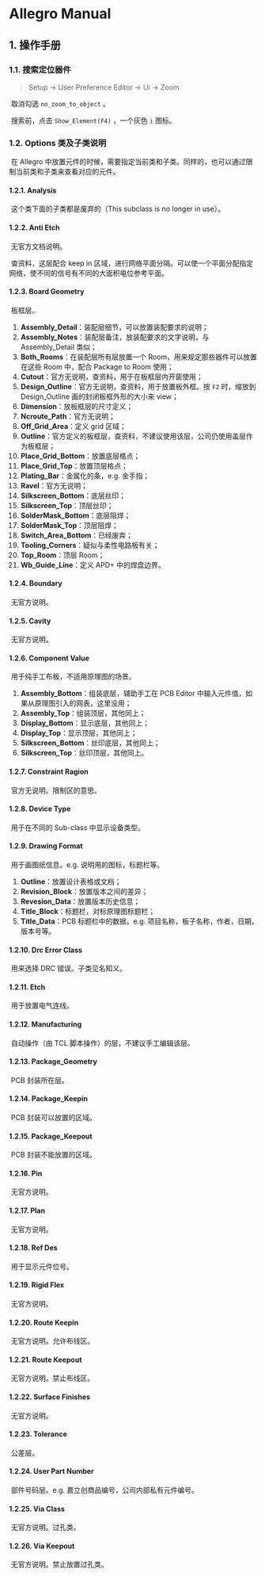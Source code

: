 # Allegro Manual

## 1. 操作手册

### 1.1. 搜索定位器件

> Setup -> User Preference Editor -> Ui -> Zoom

​	取消勾选 `no_zoom_to_object` 。

​	搜索前，点击 `Show_Element(F4)` ，一个灰色 `i` 图标。

### 1.2. Options 类及子类说明

​	在 Allegro 中放置元件的时候，需要指定当前类和子类。同样的，也可以通过限制当前类和子类来查看对应的元件。

#### 1.2.1. Analysis

​	这个类下面的子类都是废弃的（This subclass is no longer in use）。

#### 1.2.2. Anti Etch

​	无官方文档说明。

​	查资料，这层配合 keep in 区域，进行网络平面分隔。可以使一个平面分配指定网络，使不同的信号有不同的大面积电位参考平面。

#### 1.2.3. Board Geometry

​	板框层。

1. **Assembly_Detail**：装配层细节，可以放置装配要求的说明；
2. **Assembly_Notes**：装配层备注，放装配要求的文字说明，与 Assembly_Detail 类似；
3. **Both_Rooms**：在装配层所有层放置一个 Room，用来规定那些器件可以放置在这些 Room 中，配合 Package to Room 使用；
4. **Cutout**：官方无说明，查资料，用于在板框层内开窗使用；
5. **Design_Outline**：官方无说明，查资料，用于放置板外框。按 `F2` 时，缩放到 Design_Outline 画的封闭板框外形的大小来 view；
6. **Dimension**：放板框层的尺寸定义；
7. **Ncroute_Path**：官方无说明；
8. **Off_Grid_Area**：定义 grid 区域；
9. **Outline**：官方定义的板框层，查资料，不建议使用该层，公司仍使用盖层作为板框层；
10. **Place_Grid_Bottom**：放置底层格点；
11. **Place_Grid_Top**：放置顶层格点；
12. **Plating_Bar**：金属化的条，e.g. 金手指；
13. **Ravel**：官方无说明；
14. **Silkscreen_Bottom**：底层丝印；
15. **Silkscreen_Top**：顶层丝印；
16. **SolderMask_Bottom**：底层阻焊；
17. **SolderMask_Top**：顶层阻焊；
18. **Switch_Area_Bottom**：已经废弃；
19. **Tooling_Corners**：疑似与柔性电路板有关；
20. **Top_Room**：顶层 Room；
21. **Wb_Guide_Line**：定义 APD+ 中的焊盘边界。

#### 1.2.4. Boundary

​	无官方说明。

#### 1.2.5. Cavity

​	无官方说明。

#### 1.2.6. Component Value

​	用于纯手工布板，不适用原理图的场景。

1. **Assembly_Bottom**：组装底层，辅助手工在 PCB Editor 中输入元件值，如果从原理图引入的网表，这里没用；
2. **Assembly_Top**：组装顶层，其他同上；
3. **Display_Bottom**：显示底层，其他同上；
4. **Display_Top**：显示顶层，其他同上；
5. **Silkscreen_Bottom**：丝印底层，其他同上；
6. **Silkscreen_Top**：丝印顶层，其他同上。

#### 1.2.7. Constraint Ragion

​	官方无说明。限制区的意思。

#### 1.2.8. Device Type

​	用于在不同的 Sub-class 中显示设备类型。

#### 1.2.9. Drawing Format

​	用于画图纸信息。e.g. 说明用的图标，标题栏等。

1. **Outline**：放置设计表格或文档；
2. **Revision_Block**：放置版本之间的差异；
3. **Revesion_Data**：放置版本历史信息；
4. **Title_Block**：标题栏，对标原理图标题栏；
5. **Title_Data**：PCB 标题栏中的数据。e.g. 项目名称，板子名称，作者，日期，版本号等。

#### 1.2.10. Drc Error Class

​	用来选择 DRC 错误。子类见名知义。

#### 1.2.11. Etch

​	用于放置电气连线。

#### 1.2.12. Manufacturing

​	自动操作（由 TCL 脚本操作）的层，不建议手工编辑该层。

#### 1.2.13. Package_Geometry

​	PCB 封装所在层。

#### 1.2.14. Package_Keepin

​	PCB 封装可以放置的区域。

#### 1.2.15. Package_Keepout

​	PCB 封装不能放置的区域。

#### 1.2.16. Pin

​	无官方说明。

#### 1.2.17. Plan

​	无官方说明。

#### 1.2.18. Ref Des

​	用于显示元件位号。

#### 1.2.19. Rigid Flex

​	无官方说明。

#### 1.2.20. Route Keepin

​	无官方说明。允许布线区。

#### 1.2.21. Route Keepout

​	无官方说明。禁止布线区。

#### 1.2.22. Surface Finishes

​	无官方说明。

#### 1.2.23. Tolerance

​	公差层。

#### 1.2.24. User Part Number

​	部件号码层。e.g. 嘉立创商品编号，公司内部私有元件编号。

#### 1.2.25. Via Class

​	无官方说明。过孔类。

#### 1.2.26. Via Keepout

​	无官方说明。禁止放置过孔类。